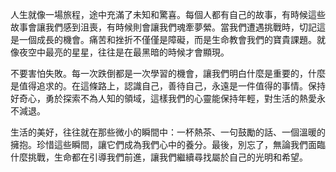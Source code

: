 人生就像一場旅程，途中充滿了未知和驚喜。每個人都有自己的故事，有時候這些故事會讓我們感到沮喪，有時候則會讓我們魂牽夢縈。當我們遭遇挑戰時，切記這是一個成長的機會。痛苦和挫折不僅僅是障礙，而是生命教會我們的寶貴課題。就像夜空中最亮的星星，往往是在最黑暗的時候才會顯現。

不要害怕失敗。每一次跌倒都是一次學習的機會，讓我們明白什麼是重要的，什麼是值得追求的。在這條路上，認識自己，善待自己，永遠是一件值得的事情。保持好奇心，勇於探索不為人知的領域，這樣我們的心靈能保持年輕，對生活的熱愛永不減退。

生活的美好，往往就在那些微小的瞬間中：一杯熱茶、一句鼓勵的話、一個溫暖的擁抱。珍惜這些瞬間，讓它們成為我們心中的養分。最後，別忘了，無論我們面臨什麼挑戰，生命都在引導我們前進，讓我們繼續尋找屬於自己的光明和希望。